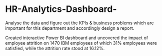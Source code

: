 # HR-Analytics-Dashboard-
Analyse the data and figure out the KPIs &amp; business problems which are important for this department and accordingly design a report.

Created interactive Power BI dashboard and uncovered the impact of employee attrition on 1470 IBM employees of which 31% employees were satisfied, while the attrition rate stood at 16.12%.
